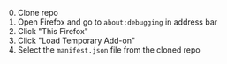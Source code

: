0. Clone repo
1. Open Firefox and go to `about:debugging` in address bar
2. Click "This Firefox"
3. Click "Load Temporary Add-on"
4. Select the `manifest.json` file from the cloned repo
